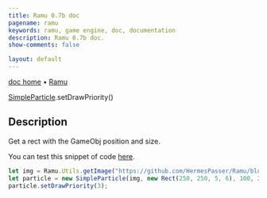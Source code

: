 ```yaml
---
title: Ramu 0.7b doc
pagename: ramu
keywords: ramu, game engine, doc, documentation
description: Ramu 0.7b doc.
show-comments: false

layout: default
---
```

[doc home](home) &#8226; [Ramu](../)  

[SimpleParticle](SimpleParticle).setDrawPriority()   

## Description
Get a rect with the GameObj position and size.  

You can test this snippet of code [here](https://hermespasser.github.io/p/ramu/tryramu/?let%20img%20=%20Ramu.Utils.getImage(%22https://github.com/HermesPasser/Ramu/blob/master/demos/img/particleblue.png?raw=true%22);%0Alet%20particle%20=%20new%20SimpleParticle(img,%20new%20Rect(250,%20250,%205,%206),%20100,%20200);%0A%0Aparticle.setDrawPriority(3);%0A%0ARamu.init();).
```javascript
let img = Ramu.Utils.getImage("https://github.com/HermesPasser/Ramu/blob/master/demos/img/particleblue.png?raw=true");
let particle = new SimpleParticle(img, new Rect(250, 250, 5, 6), 100, 200);
particle.setDrawPriority(3);
``` 
